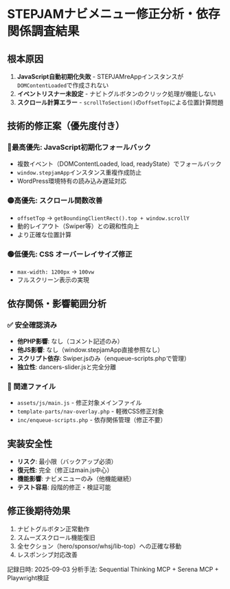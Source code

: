 # STEPJAMナビメニュー修正分析・依存関係調査結果

## 根本原因
1. **JavaScript自動初期化失敗** - STEPJAMreAppインスタンスが`DOMContentLoaded`で作成されない
2. **イベントリスナー未設定** - ナビトグルボタンのクリック処理が機能しない
3. **スクロール計算エラー** - `scrollToSection()`の`offsetTop`による位置計算問題

## 技術的修正案（優先度付き）
### 🔴最高優先: JavaScript初期化フォールバック
- 複数イベント（DOMContentLoaded, load, readyState）でフォールバック
- `window.stepjamApp`インスタンス重複作成防止
- WordPress環境特有の読み込み遅延対応

### 🟡高優先: スクロール関数改善
- `offsetTop` → `getBoundingClientRect().top + window.scrollY`
- 動的レイアウト（Swiper等）との親和性向上
- より正確な位置計算

### 🟢低優先: CSS オーバーレイサイズ修正
- `max-width: 1200px` → `100vw`
- フルスクリーン表示の実現

## 依存関係・影響範囲分析
### ✅ 安全確認済み
- **他PHP影響**: なし（コメント記述のみ）
- **他JS影響**: なし（window.stepjamApp直接参照なし）
- **スクリプト依存**: Swiper.jsのみ（enqueue-scripts.phpで管理）
- **独立性**: dancers-slider.jsと完全分離

### 📁 関連ファイル
- `assets/js/main.js` - 修正対象メインファイル
- `template-parts/nav-overlay.php` - 軽微CSS修正対象
- `inc/enqueue-scripts.php` - 依存関係管理（修正不要）

## 実装安全性
- **リスク**: 最小限（バックアップ必須）
- **復元性**: 完全（修正はmain.js中心）
- **機能影響**: ナビメニューのみ（他機能継続）
- **テスト容易**: 段階的修正・検証可能

## 修正後期待効果
1. ナビトグルボタン正常動作
2. スムーズスクロール機能復旧
3. 全セクション（hero/sponsor/whsj/lib-top）への正確な移動
4. レスポンシブ対応改善

記録日時: 2025-09-03
分析手法: Sequential Thinking MCP + Serena MCP + Playwright検証